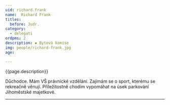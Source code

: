 ```yaml
---
uid: richard.frank
name:  Richard Frank
titles:
  before: Judr.
category:
  - delegati
ordpms: 2  
description: ▪ Bytová komise
img: people/richard-frank.jpg
age: 

---
```

{{page.description}}

Důchodce. Mám VŠ právnické vzdělání. Zajímám se o sport, kterému se rekreačně věnují. 
Příležitostně chodím vypomáhat na úsek parkování Jihoměstské majetkové.

---
